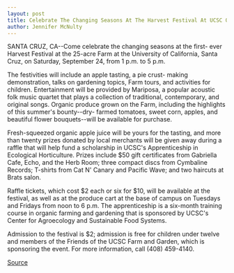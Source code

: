 ```yaml
---
layout: post
title: Celebrate The Changing Seasons At The Harvest Festival At UCSC On Saturday, September 24
author: Jennifer McNulty
---	
```


SANTA CRUZ, CA--Come celebrate the changing seasons at the first- ever Harvest Festival at the 25-acre Farm at the University of  California, Santa Cruz, on Saturday, September 24, from 1 p.m. to 5  p.m.

The festivities will include an apple tasting, a pie crust- making demonstration, talks on gardening topics, Farm tours, and  activities for children. Entertainment will be provided by Mariposa,  a popular acoustic folk music quartet that plays a collection of  traditional, contemporary, and original songs. Organic produce grown  on the Farm, including the highlights of this summer's bounty--dry- farmed tomatoes, sweet corn, apples, and beautiful flower  bouquets--will be available for purchase.

Fresh-squeezed organic apple juice will be yours for the  tasting, and more than twenty prizes donated by local merchants  will be given away during a raffle that will help fund a scholarship  in UCSC's Apprenticeship in Ecological Horticulture. Prizes include  $50 gift certificates from Gabriella Cafe, Echo, and the Herb Room;  three compact discs from Cymbaline Records; T-shirts from Cat N'  Canary and Pacific Wave; and two haircuts at Brats salon.

Raffle tickets, which cost $2 each or six for $10, will be  available at the festival, as well as at the produce cart at the base  of campus on Tuesdays and Fridays from noon to 6 p.m. The  apprenticeship is a six-month training course in organic farming and  gardening that is sponsored by UCSC's Center for Agroecology and  Sustainable Food Systems.

Admission to the festival is $2; admission is free for children  under twelve and members of the Friends of the UCSC Farm and  Garden, which is sponsoring the event. For more information, call  (408) 459-4140.

[Source](http://www1.ucsc.edu/news_events/press_releases/archive/94-95/08-94/082994-Celebrate_the_chang.html "Permalink to 082994-Celebrate_the_chang")
